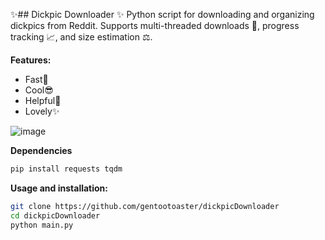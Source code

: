 ✨## Dickpic Downloader ✨
Python script for downloading and organizing dickpics from Reddit. Supports multi-threaded downloads 🚀, progress tracking 📈, and size estimation ⚖.

**Features:**
- Fast🚀
- Cool😎
- Helpful💖
- Lovely✨

![image](https://github.com/user-attachments/assets/cd37837c-2618-43bf-9539-97465ca10966)

**Dependencies**
```bash
pip install requests tqdm
```

**Usage and installation:**
```bash
git clone https://github.com/gentootoaster/dickpicDownloader
cd dickpicDownloader
python main.py
```
